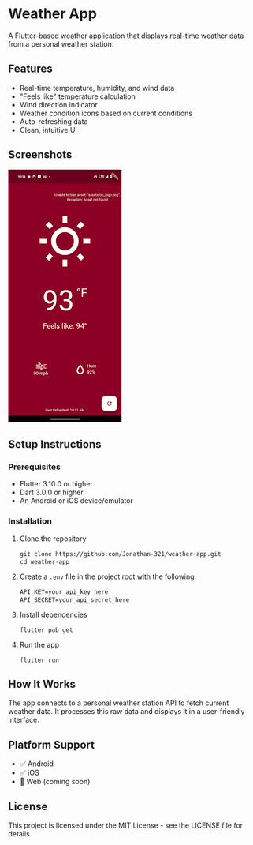 # Weather App

A Flutter-based weather application that displays real-time weather data from a personal weather station.

## Features

- Real-time temperature, humidity, and wind data
- "Feels like" temperature calculation
- Wind direction indicator
- Weather condition icons based on current conditions
- Auto-refreshing data
- Clean, intuitive UI

## Screenshots

![Weather App Screenshot](screenshots/image.png)

## Setup Instructions

### Prerequisites

- Flutter 3.10.0 or higher
- Dart 3.0.0 or higher
- An Android or iOS device/emulator

### Installation

1. Clone the repository
   ```
   git clone https://github.com/Jonathan-321/weather-app.git
   cd weather-app
   ```

2. Create a `.env` file in the project root with the following:
   ```
   API_KEY=your_api_key_here
   API_SECRET=your_api_secret_here
   ```

3. Install dependencies
   ```
   flutter pub get
   ```

4. Run the app
   ```
   flutter run
   ```

## How It Works

The app connects to a personal weather station API to fetch current weather data. It processes this raw data and displays it in a user-friendly interface.

## Platform Support

- ✅ Android
- ✅ iOS
- 🚧 Web (coming soon)

## License

This project is licensed under the MIT License - see the LICENSE file for details.